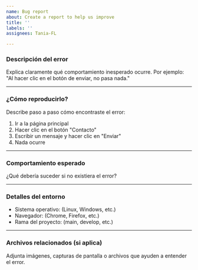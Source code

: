 ```yaml
---
name: Bug report
about: Create a report to help us improve
title: ''
labels: ''
assignees: Tania-FL

---
```


###  Descripción del error
Explica claramente qué comportamiento inesperado ocurre. Por ejemplo: "Al hacer clic en el botón de enviar, no pasa nada."

---

### ¿Cómo reproducirlo?
Describe paso a paso cómo encontraste el error:

1. Ir a la página principal
2. Hacer clic en el botón "Contacto"
3. Escribir un mensaje y hacer clic en "Enviar"
4. Nada ocurre

---

### Comportamiento esperado
¿Qué debería suceder si no existiera el error?

---

###  Detalles del entorno
- Sistema operativo: (Linux, Windows, etc.)
- Navegador: (Chrome, Firefox, etc.)
- Rama del proyecto: (main, develop, etc.)

---

### Archivos relacionados (si aplica)
Adjunta imágenes, capturas de pantalla o archivos que ayuden a entender el error.
